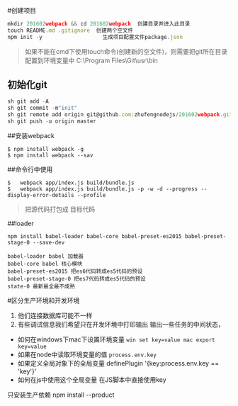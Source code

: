 #创建项目
```javascript
mkdir 201602webpack && cd 201602webpack  创建目录并进入此目录
touch README.md .gitignore  创建两个空文件
npm init -y                   生成项目配置文件package.json
```
> 如果不能在cmd下使用touch命令(创建新的空文件)，则需要把git所在目录配置到环境变量中
C:\Program Files\Git\usr\bin

## 初始化git
```javascript
sh git add -A
sh git commit -m"init"
sh git remote add origin git@github.com:zhufengnodejs/201602webpack.git
sh git push -u origin master
```

##安装webpack
```
$ npm install webpack -g
$ npm install webpack --sav
```

##命令行中使用
```
$   webpack app/index.js build/bundle.js
$   webpack app/index.js build/bundle.js -p -w -d --progress --display-error-details --profile
```
> 把源代码打包成 目标代码


##loader
```
npm install babel-loader babel-core babel-preset-es2015 babel-preset-stage-0 --save-dev
```
```
babel-loader babel 加载器
babel-core babel 核心模块
babel-preset-es2015 把es6代码转成es5代码的预设
babel-preset-stage-0 把es7代码转成es5代码的预设
state-0 最新最全最不成熟
```


#区分生产环境和开发环境
1. 他们连接数据库可能不一样
2. 有些调试信息我们希望只在开发环境中打印输出
输出一些任务的中间状态，

- 如何在windows下mac下设置环境变量 
    `win set key=value mac export key=value`
- 如果在node中读取环境变量的值
    `process.env.key`
- 如果定义全局对象下的全局变量 definePlugin
    '{key:process.env.key == 'key'}'
- 如何在js中使用这个全局变量
    在JS脚本中直接使用key

只安装生产依赖
npm install --product
